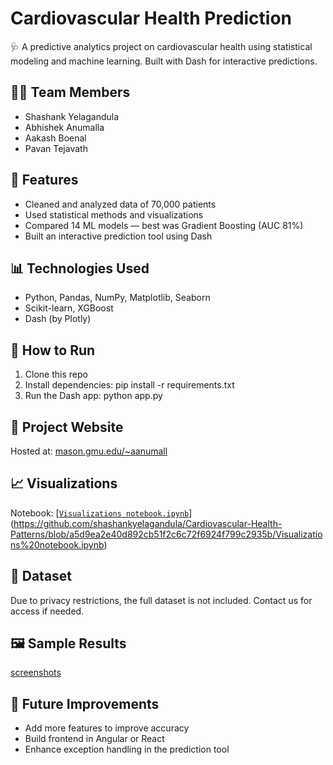 # Cardiovascular Health Prediction

🩺 A predictive analytics project on cardiovascular health using statistical modeling and machine learning. Built with Dash for interactive predictions.

## 👨‍🔬 Team Members
- Shashank Yelagandula
- Abhishek Anumalla
- Aakash Boenal
- Pavan Tejavath

## 🚀 Features
- Cleaned and analyzed data of 70,000 patients
- Used statistical methods and visualizations
- Compared 14 ML models — best was Gradient Boosting (AUC 81%)
- Built an interactive prediction tool using Dash

## 📊 Technologies Used
- Python, Pandas, NumPy, Matplotlib, Seaborn
- Scikit-learn, XGBoost
- Dash (by Plotly)

## 🧪 How to Run
1. Clone this repo
2. Install dependencies:
pip install -r requirements.txt
3. Run the Dash app:
python app.py


## 🔗 Project Website
Hosted at: [mason.gmu.edu/~aanumall](http://mason.gmu.edu/~aanumall)

## 📈 Visualizations
Notebook: [[`Visualizations notebook.ipynb`]([./notebooks/Visualizations%20notebook.ipynb](https://github.com/shashankyelagandula/Cardiovascular-Health-Patterns/blob/main/Visualizations%20notebook.ipynb))](https://github.com/shashankyelagandula/Cardiovascular-Health-Patterns/blob/a5d9ea2e40d892cb51f2c6c72f6924f799c2935b/Visualizations%20notebook.ipynb)

## 📁 Dataset
Due to privacy restrictions, the full dataset is not included. Contact us for access if needed.

## 🖼️ Sample Results

[screenshots](https://github.com/shashankyelagandula/Cardiovascular-Health-Patterns/tree/8b63f9898181c86862831168d86919ef9ec5a4ce/screenshots)


## 📌 Future Improvements
- Add more features to improve accuracy
- Build frontend in Angular or React
- Enhance exception handling in the prediction tool
